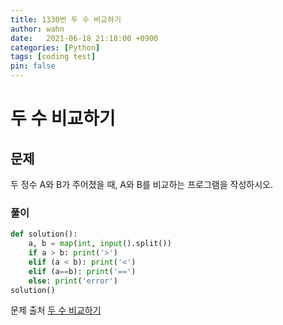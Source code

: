 ```yaml
---
title: 1330번 두 수 비교하기
author: wahn
date:   2021-06-18 21:18:00 +0900
categories: [Python]
tags: [coding test]
pin: false
---
```


# 두 수 비교하기

## 문제

두 정수 A와 B가 주어졌을 때, A와 B를 비교하는 프로그램을 작성하시오.


  
  
### 풀이  
 
```python
def solution():
    a, b = map(int, input().split())
    if a > b: print('>')
    elif (a < b): print('<')
    elif (a==b): print('==')
    else: print('error')
solution()
 ```

  
문제 출처 [두 수 비교하기]  

[두 수 비교하기]: https://www.acmicpc.net/problem/1330
